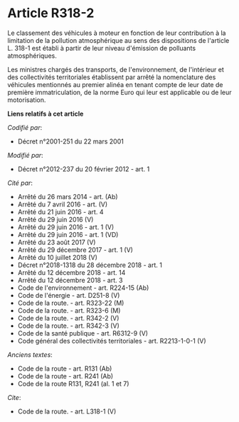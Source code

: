 # Article R318-2

Le classement des véhicules à moteur en fonction de leur contribution à la limitation de la pollution atmosphérique au sens
des dispositions de l'article L. 318-1 est établi à partir de leur niveau d'émission de polluants atmosphériques. 

Les ministres chargés des transports, de l'environnement, de l'intérieur et des collectivités territoriales établissent par
arrêté la nomenclature des véhicules mentionnés au premier alinéa en tenant compte de leur date de première immatriculation,
de la norme Euro qui leur est applicable ou de leur motorisation.

**Liens relatifs à cet article**

_Codifié par_:

  - Décret n°2001-251 du 22 mars 2001

_Modifié par_:

  - Décret n°2012-237 du 20 février 2012 - art. 1

_Cité par_:

  - Arrêté du 26 mars 2014 - art. (Ab)
  - Arrêté du 7 avril 2016 - art. (V)
  - Arrêté du 21 juin 2016 - art. 4
  - Arrêté du 29 juin 2016 (V)
  - Arrêté du 29 juin 2016 - art. 1 (V)
  - Arrêté du 29 juin 2016 - art. 1 (VD)
  - Arrêté du 23 août 2017 (V)
  - Arrêté du 29 décembre 2017 - art. 1 (V)
  - Arrêté du 10 juillet 2018 (V)
  - Décret n°2018-1318 du 28 décembre 2018 - art. 1
  - Arrêté du 12 décembre 2018 - art. 14
  - Arrêté du 12 décembre 2018 - art. 3
  - Code de l'environnement - art. R224-15 (Ab)
  - Code de l'énergie - art. D251-8 (V)
  - Code de la route. - art. R323-22 (M)
  - Code de la route. - art. R323-6 (M)
  - Code de la route. - art. R342-2 (V)
  - Code de la route. - art. R342-3 (V)
  - Code de la santé publique - art. R6312-9 (V)
  - Code général des collectivités territoriales - art. R2213-1-0-1 (V)

_Anciens textes_:

  - Code de la route - art. R131 (Ab)
  - Code de la route - art. R241 (Ab)
  - Code de la route R131, R241 (al. 1 et 7)

_Cite_:

  - Code de la route. - art. L318-1 (V)
